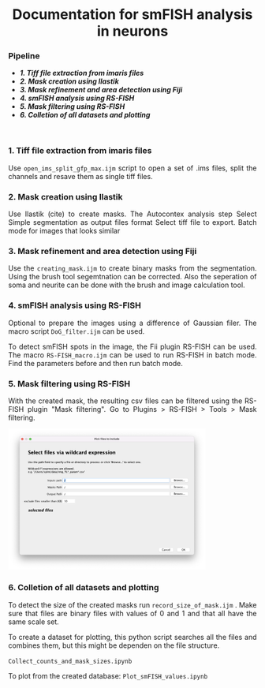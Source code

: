 <div align="center">
  
# Documentation for smFISH analysis in neurons

</div>


### Pipeline

* _**1.	Tiff file extraction from imaris files**_
* _**2.	Mask creation using Ilastik**_
* _**3.	Mask refinement and area detection using Fiji**_
* _**4.	smFISH analysis using RS-FISH**_
* _**5.	Mask filtering using RS-FISH**_
* _**6.	Colletion of all datasets and plotting**_



<br />

<div style="text-align: justify">
  
 ### 1.	Tiff file extraction from imaris files
  
Use ```open_ims_split_gfp_max.ijm``` script to open a set of .ims files, split the channels and resave them as single tiff files. 
  
  
 ### 2.	Mask creation using Ilastik
  
  Use Ilastik (cite) to create masks. 
  The Autocontex analysis step
  Select Simple segmentation as output files format
  Select tiff file to export. 
  Batch mode for images that looks similar
  
  
 ### 3.	Mask refinement and area detection using Fiji
  
  Use the ```creating_mask.ijm``` to create binary masks from the segmentation. 
  Using the brush tool segemtnation can be corrected. 
  Also the seperation of soma and neurite  can be done with the brush and image calculation tool. 
  
  
  
 ### 4.	smFISH analysis using RS-FISH
  
 Optional to prepare the images using a difference of Gaussian filer. The macro script ```DoG_filter.ijm``` can be used. 
  
 To detect smFISH spots in the image, the Fii plugin RS-FISH can be used. The macro ```RS-FISH_macro.ijm``` can be used to run RS-FISH in batch mode. Find the parameters before and then run batch mode. 
  
  
 ### 5.	Mask filtering using RS-FISH
  
  With the created mask, the resulting csv files can be filtered using the RS-FISH plugin "Mask filtering". Go to Plugins > RS-FISH > Tools > Mask filtering. 
  
 
  <img src="https://github.com/LauraBreimann/smFISH_neuron_analysis/blob/main/screenshots/mask_filtering_plugin.png" alt="Screenshot oof the mask filtering plugin" width="400">
  
  
  
 ### 6.	Colletion of all datasets and plotting
  
  To detect the size of the created masks run ```record_size_of_mask.ijm``` . Make sure that files are binary files with values of 0 and 1 and that all have the same scale set. 
  
  To create a dataset for plotting, this python script searches all the files and combines them, but this might be dependen on the file structure. 
  
  ```Collect_counts_and_mask_sizes.ipynb```
  
  To plot from the created database: ```Plot_smFISH_values.ipynb```

